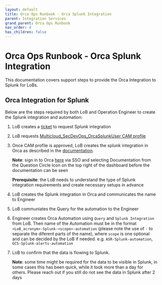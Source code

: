 ```yaml
---
layout: default
title: Orca Ops Runbook - Orca Splunk Integration
parent: Integration Services
grand_parent: Orca Ops Runbook
nav_order: 4
has_children: false
---
```

# Orca Ops Runbook - Orca Splunk Integration
This documentation covers support steps to provide the Orca Integration to
Splunk for LoBs.

## Orca Integration for Splunk
Below are the steps required by both LoB and Operation Engineer to create the
Splunk integration and automation:

1. LoB creates a
   [ticket](https://itsm.services.sap/sp?id=sc_cat_item&sys_id=ada60b961bd09150341e11739b4bcb65&sysparm_category=cbe15fd61b549150341e11739b4bcb8a&catalog_id=09a3ed6a1b2f80d020c8fddacd4bcb02)
   to request Splunk integration
2. LoB requests [Multicloud_SecDevOps_OrcaSplunkUser CAM
   profile](https://spc.ondemand.com/sap/bc/webdynpro/a1sspc/cam_wd_central?item=request&profile=Multicloud_SecDevOps_OrcaSplunkUser)
3. Once CAM profile is approved, LoB creates the splunk integration in Orca as
   described in the
   [documentation](https://docs.orcasecurity.io/docs/integrating-splunk).

   **Note**: sign in to Orca [here](https://eu.sap.app.orcasecurity.io) via SSO
   and selecting Documentation from the Question Circle Icon on the top right of
   the dashboard before the documentation can be seen

   **Prerequisite**: the LoB needs to understand the type of Splunk integration
   requirements and create necessary setups in advance
4. LoB creates the Splunk integration in Orca and communicates the
   name to Engineer
5. LoB communiates the Query for the automation to the Engineer
6. Engineer creates Orca Automation using `Query` and `Splunk Integration` from
   LoB. Then name of the Automation must be in the format
   `<LoB_acronym>-Splunk-<scope>-automation` (please note the use of `-` to
   separate the diferent parts of the name), where `scope` is one optional and
   can be decided by the LoB if needed.  e.g. `ASR-Splunk-automation`,
   `GCS-Splunk-alerts-automation`
7. LoB to confirm that the data is flowing to Splunk.

   **Note**: some time might
   be required for the data to be visible in Splunk, in some cases this has been
   quick, while it took more than a day for others. Please reach out if you
   still do not see the data in Splunk after 2 days
